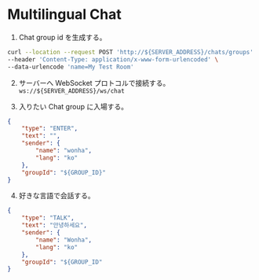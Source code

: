 # Multilingual Chat

1. Chat group id を生成する。
```sh
curl --location --request POST 'http://${SERVER_ADDRESS}/chats/groups' \
--header 'Content-Type: application/x-www-form-urlencoded' \
--data-urlencode 'name=My Test Room'
```

2. サーバーへ WebSocket プロトコルで接続する。  
`ws://${SERVER_ADDRESS}/ws/chat`

3. 入りたい Chat group に入場する。
```json
{
	"type": "ENTER",
	"text": "",
	"sender": {
		"name": "wonha",
        "lang": "ko"
	},
	"groupId": "${GROUP_ID}"
}
```

4. 好きな言語で会話する。
```json
{
	"type": "TALK",
	"text": "안녕하세요",
	"sender": {
		"name": "Wonha",
        "lang": "ko"
	},
	"groupId": "${GROUP_ID"
}
```
